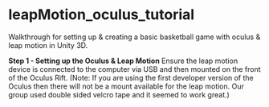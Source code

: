 # leapMotion_oculus_tutorial
Walkthrough for setting up &amp; creating a basic basketball game with oculus &amp; leap motion in Unity 3D.

<b>Step 1 - Setting up the Oculus & Leap Motion</b>
Ensure the leap motion device is connected to the computer via USB and then mounted on the front of the Oculus Rift. (Note: If you are using the first developer version of the Oculus then there will not be a mount available for the leap motion. Our group used double sided velcro tape and it seemed to work great.)
